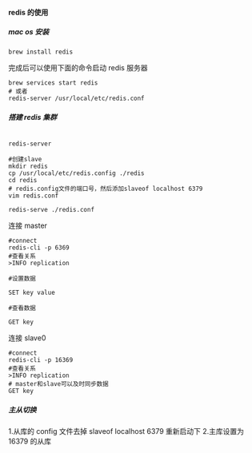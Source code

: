 #### redis 的使用

##### mac os 安装

```bash
brew install redis
```

完成后可以使用下面的命令启动 redis 服务器

```shell
brew services start redis
# 或者
redis-server /usr/local/etc/redis.conf
```

##### 搭建 redis 集群

```shell

redis-server

#创建slave
mkdir redis
cp /usr/local/etc/redis.config ./redis
cd redis
# redis.config文件的端口号，然后添加slaveof localhost 6379
vim redis.conf

redis-serve ./redis.conf

```

连接 master

```shell
#connect
redis-cli -p 6369
#查看关系
>INFO replication

#设置数据

SET key value

#查看数据

GET key
```

连接 slave0

```shell
#connect
redis-cli -p 16369
#查看关系
>INFO replication
# master和slave可以及时同步数据
GET key
```

##### 主从切换

1.从库的 config 文件去掉 slaveof localhost 6379 重新启动下 2.主库设置为 16379 的从库
